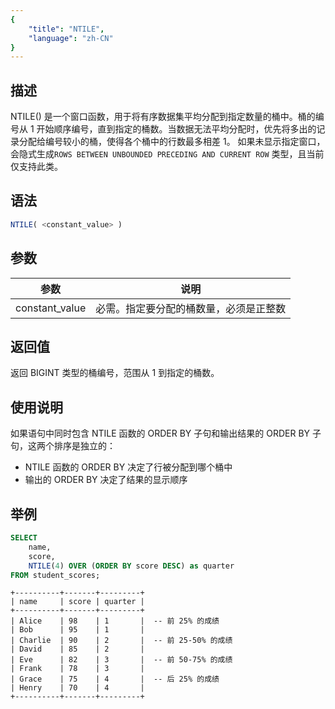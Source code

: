 ```yaml
---
{
    "title": "NTILE",
    "language": "zh-CN"
}
---
```


## 描述

NTILE() 是一个窗口函数，用于将有序数据集平均分配到指定数量的桶中。桶的编号从 1 开始顺序编号，直到指定的桶数。当数据无法平均分配时，优先将多出的记录分配给编号较小的桶，使得各个桶中的行数最多相差 1。
如果未显示指定窗口，会隐式生成`ROWS BETWEEN UNBOUNDED PRECEDING AND CURRENT ROW` 类型，且当前仅支持此类。


## 语法

```sql
NTILE( <constant_value> )
```

## 参数
| 参数           | 说明                                                                                 |
| -------------- | ------------------------------------------------------------------------------------ |
| constant_value | 必需。指定要分配的桶数量，必须是正整数                                               |

## 返回值

返回 BIGINT 类型的桶编号，范围从 1 到指定的桶数。

## 使用说明

如果语句中同时包含 NTILE 函数的 ORDER BY 子句和输出结果的 ORDER BY 子句，这两个排序是独立的：
- NTILE 函数的 ORDER BY 决定了行被分配到哪个桶中
- 输出的 ORDER BY 决定了结果的显示顺序

## 举例

```sql
SELECT 
    name,
    score,
    NTILE(4) OVER (ORDER BY score DESC) as quarter
FROM student_scores;
```

```text
+----------+-------+---------+
| name     | score | quarter |
+----------+-------+---------+
| Alice    | 98    | 1       |  -- 前 25% 的成绩
| Bob      | 95    | 1       |
| Charlie  | 90    | 2       |  -- 前 25-50% 的成绩
| David    | 85    | 2       |
| Eve      | 82    | 3       |  -- 前 50-75% 的成绩
| Frank    | 78    | 3       |
| Grace    | 75    | 4       |  -- 后 25% 的成绩
| Henry    | 70    | 4       |
+----------+-------+---------+
```
